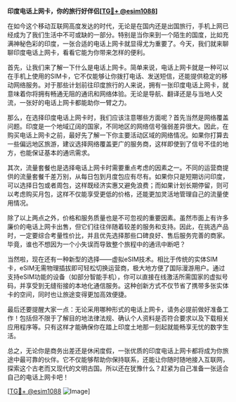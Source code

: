 **印度电话上网卡，你的旅行好伴侣[[TG💪+ @esim1088](https://t.me/s/esim1088)]**

在如今这个移动互联网高度发达的时代，无论是在国内还是出国旅行，手机上网已经成为了我们生活中不可或缺的一部分。特别是当你来到一个陌生的国度，比如充满神秘色彩的印度，一张合适的电话上网卡就显得尤为重要了。今天，我们就来聊聊印度电话上网卡，看看它能为你带来怎样的便利。

首先，让我们来了解一下什么是电话上网卡。简单来说，电话上网卡就是一种可以在手机上使用的SIM卡，它不仅能够让你拨打电话、发送短信，还能提供稳定的移动网络服务。对于那些计划前往印度旅行的人来说，拥有一张印度电话上网卡，就意味着你将拥有畅通无阻的通讯和网络体验。无论是导航、翻译还是与当地人交流，一张好的电话上网卡都能助你一臂之力。

那么，在选择印度电话上网卡时，我们应该注意哪些方面呢？首先当然是网络覆盖问题。印度是一个地域辽阔的国家，不同地区的网络信号强弱差异很大。因此，在购买电话上网卡之前，最好先了解一下你主要活动区域的网络情况。如果你打算去一些偏远地区旅游，建议选择网络覆盖更广的服务商，这样即使到了信号不佳的地方，也能保证基本的通讯需求。

其次，流量套餐也是选择电话上网卡时需要重点考虑的因素之一。不同的运营商提供的流量套餐千差万别，从每日包到月度包应有尽有。如果你只是短期访问印度，可以选择日包或者周包，这样既经济实惠又避免浪费；而如果计划长期停留，则可以考虑购买月包，这样不仅能享受更低的价格，还能更加灵活地管理自己的流量使用情况。

除了以上两点之外，价格和服务质量也是不可忽视的重要因素。虽然市面上有许多廉价的电话上网卡出售，但它们往往伴随着较差的服务和支持。因此，在挑选产品时，一定要综合考量性价比，并且优先选择那些口碑良好、售后服务完善的商家。毕竟，谁也不想因为一个小失误而导致整个旅程中的通讯中断吧？

当然啦，现在还有一种新型的选择——虚拟eSIM技术。相比于传统的实体SIM卡，eSIM无需物理插拔即可轻松切换运营商，极大地方便了国际漫游用户。通过支持eSIM功能的设备（如部分智能手机），你可以直接在线激活所需国家的虚拟号码，并享受到无缝衔接的本地化通信服务。这种创新方式不仅节省了携带多张实体卡的空间，同时也让旅途变得更加高效便捷。

最后还要提醒大家一点：无论采用哪种形式的电话上网卡，请务必提前做好准备工作！包括但不限于了解目的地法律法规、确认个人资料是否符合要求以及下载相关应用程序等。只有这样才能确保你在踏上印度土地那一刻起就能畅享无忧的数字生活。

总之，无论你是商务出差还是休闲度假，一张优质的印度电话上网卡都将成为你旅途中最可靠的伙伴。它不仅能够帮助你保持联系，还能让你随时随地接入互联网，探索这个古老而又现代的文明古国。所以还在犹豫什么？赶紧为自己准备一张适合自己的电话上网卡吧！

[[TG💪+ @esim1088](https://t.me/s/esim1088) ![Image](https://i.postimg.cc/4NQfJmqS/Snipaste-2025-05-13-00-14-12.png)]